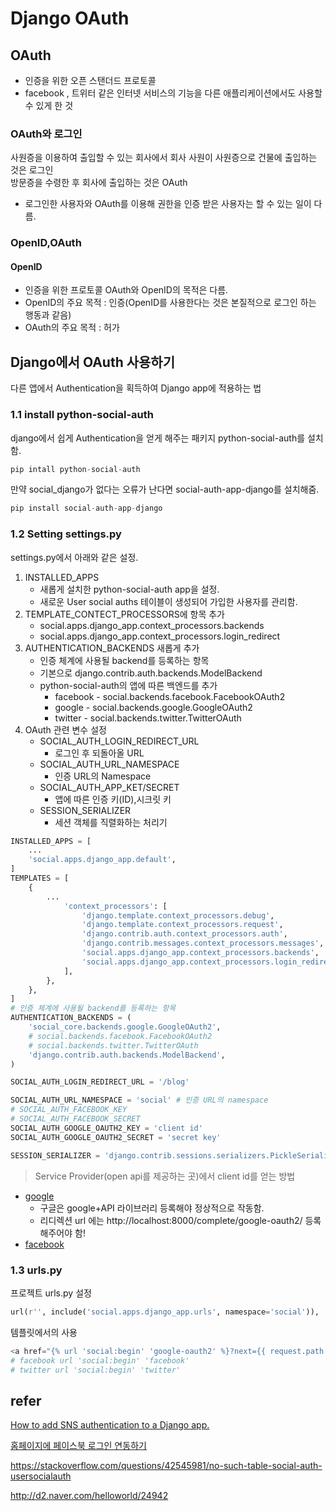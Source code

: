 # Django OAuth
## OAuth
- 인증을 위한 오픈 스탠더드 프로토콜
- facebook , 트위터 같은 인터넷 서비스의 기능을 다른 애플리케이션에서도 사용할 수 있게 한 것
### OAuth와 로그인
사원증을 이용하여 출입할 수 있는 회사에서 회사 사원이 사원증으로 건물에 출입하는 것은 로그인  
방문증을 수령한 후 회사에 출입하는 것은 OAuth
- 로그인한 사용자와 OAuth를 이용해 권한을 인증 받은 사용자는 할 수 있는 일이 다름.
### OpenID,OAuth
#### OpenID
- 인증을 위한 프로토콜
OAuth와 OpenID의 목적은 다름.
- OpenID의 주요 목적 : 인증(OpenID를 사용한다는 것은 본질적으로 로그인 하는 행동과 같음)
- OAuth의 주요 목적 : 허가 
## Django에서 OAuth 사용하기
다른 앱에서 Authentication을 획득하여 Django app에 적용하는 법
### 1.1 install python-social-auth
django에서 쉽게 Authentication을 얻게 해주는 패키지 python-social-auth를 설치함.
```python
pip intall python-social-auth
```
만약 social_django가 없다는 오류가 난다면 social-auth-app-django를 설치해줌.
```python
pip install social-auth-app-django
```
### 1.2 Setting settings.py 
settings.py에서 아래와 같은 설정.
1. INSTALLED_APPS
    - 새롭게 설치한 python-social-auth app을 설정.
    - 새로운 User social auths 테이블이 생성되어 가입한 사용자를 관리함.
2. TEMPLATE_CONTECT_PROCESSORS에 항목 추가
    - social.apps.django_app.context_processors.backends
    - social.apps.django_app.context_processors.login_redirect
3. AUTHENTICATION_BACKENDS 새롭게 추가 
    - 인증 체계에 사용될 backend를 등록하는 항목
    - 기본으로 django.contrib.auth.backends.ModelBackend
    - python-social-auth의 앱에 따른 백엔드를 추가
        - facebook - social.backends.facebook.FacebookOAuth2 
        - google - social.backends.google.GoogleOAuth2
        - twitter - social.backends.twitter.TwitterOAuth
4. OAuth 관련 변수 설정
    - SOCIAL_AUTH_LOGIN_REDIRECT_URL
        - 로그인 후 되돌아올 URL
    - SOCIAL_AUTH_URL_NAMESPACE
        - 인증 URL의 Namespace
    - SOCIAL_AUTH_APP_KET/SECRET
        - 앱에 따른 인증 키(ID),시크릿 키
    - SESSION_SERIALIZER
        - 세션 객체를 직렬화하는 처리기

```python
INSTALLED_APPS = [
    ...
    'social.apps.django_app.default',
]
TEMPLATES = [
    {
        ...
            'context_processors': [
                'django.template.context_processors.debug',
                'django.template.context_processors.request',
                'django.contrib.auth.context_processors.auth',
                'django.contrib.messages.context_processors.messages',
                'social.apps.django_app.context_processors.backends',
                'social.apps.django_app.context_processors.login_redirect',
            ],
        },
    },
]
# 인증 체계에 사용될 backend를 등록하는 항목
AUTHENTICATION_BACKENDS = (
    'social_core.backends.google.GoogleOAuth2',
    # social.backends.facebook.FacebookOAuth2 
    # social.backends.twitter.TwitterOAuth
    'django.contrib.auth.backends.ModelBackend',
)

SOCIAL_AUTH_LOGIN_REDIRECT_URL = '/blog' 

SOCIAL_AUTH_URL_NAMESPACE = 'social' # 인증 URL의 namespace
# SOCIAL_AUTH_FACEBOOK_KEY 
# SOCIAL_AUTH_FACEBOOK_SECRET
SOCIAL_AUTH_GOOGLE_OAUTH2_KEY = 'client id'
SOCIAL_AUTH_GOOGLE_OAUTH2_SECRET = 'secret key'

SESSION_SERIALIZER = 'django.contrib.sessions.serializers.PickleSerializer'
```
> Service Provider(open api를 제공하는 곳)에서 client id를 얻는 방법
- [google](http://judev.tistory.com/5)
    - 구글은 google+API 라이브러리 등록해야 정상적으로 작동함.
    - 리디렉션 url 에는 http://localhost:8000/complete/google-oauth2/ 등록해주어야 함! 
- [facebook](http://initialkommit.github.io/2015/04/27/django-newbie-adding-facebook-authentication-to-a-django-app/#24getclientidsforthesocialsites)

### 1.3 urls.py
프로젝트 urls.py 설정
```python
url(r'', include('social.apps.django_app.urls', namespace='social')),  
```
템플릿에서의 사용
```python
<a href="{% url 'social:begin' 'google-oauth2' %}?next={{ request.path }}">Login with Google</a>
# facebook url 'social:begin' 'facebook' 
# twitter url 'social:begin' 'twitter' 
```
## refer
[How to add SNS authentication to a Django app.](http://initialkommit.github.io/2015/04/27/django-newbie-adding-facebook-authentication-to-a-django-app/#24getclientidsforthesocialsites)

[홈페이지에 페이스북 로그인 연동하기](https://dreamyoungs.github.io/tip/facebook-login-connect)

https://stackoverflow.com/questions/42545981/no-such-table-social-auth-usersocialauth

http://d2.naver.com/helloworld/24942


